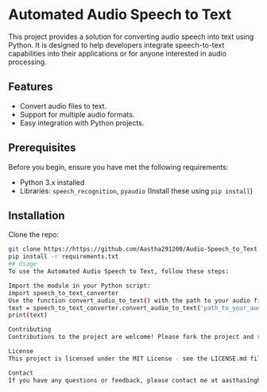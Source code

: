 # Automated Audio Speech to Text

This project provides a solution for converting audio speech into text using Python. It is designed to help developers integrate speech-to-text capabilities into their applications or for anyone interested in audio processing.

## Features

- Convert audio files to text.
- Support for multiple audio formats.
- Easy integration with Python projects.

## Prerequisites

Before you begin, ensure you have met the following requirements:
- Python 3.x installed
- Libraries: `speech_recognition`, `pyaudio` (Install these using `pip install`)

## Installation

Clone the repo:
```bash
git clone https://https://github.com/Aastha291200/Audio-Speech_to_Text.git
pip install -r requirements.txt
## Usage
To use the Automated Audio Speech to Text, follow these steps:

Import the module in your Python script:
import speech_to_text_converter
Use the function convert_audio_to_text() with the path to your audio file:
text = speech_to_text_converter.convert_audio_to_text('path_to_your_audio_file.wav')
print(text)

Contributing
Contributions to the project are welcome! Please fork the project and submit a pull request with your features or fixes.

License
This project is licensed under the MIT License - see the LICENSE.md file for details.

Contact
If you have any questions or feedback, please contact me at aasthasinghkshatriya@gmail.com.

